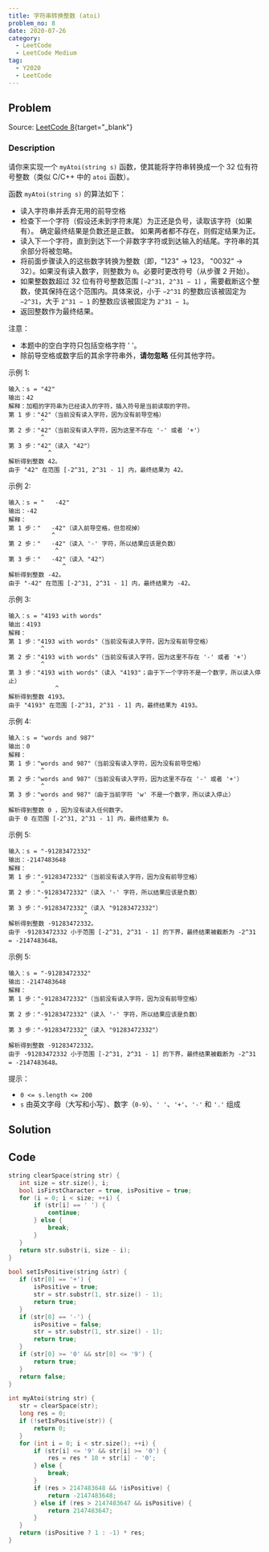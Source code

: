 ```yaml
---
title: 字符串转换整数 (atoi)
problem_no: 8
date: 2020-07-26
category:
  - LeetCode
  - LeetCode Medium
tag:
  - Y2020
  - LeetCode
---
```


<!-- Description. -->

<!-- more -->

## Problem

Source: [LeetCode 8](https://leetcode-cn.com/problems/string-to-integer-atoi/){target="_blank"}

### Description

请你来实现一个 `myAtoi(string s)` 函数，使其能将字符串转换成一个 32 位有符号整数（类似 C/C++ 中的 `atoi` 函数）。

函数 `myAtoi(string s)` 的算法如下：

- 读入字符串并丢弃无用的前导空格
- 检查下一个字符（假设还未到字符末尾）为正还是负号，读取该字符（如果有）。 确定最终结果是负数还是正数。 如果两者都不存在，则假定结果为正。
- 读入下一个字符，直到到达下一个非数字字符或到达输入的结尾。字符串的其余部分将被忽略。
- 将前面步骤读入的这些数字转换为整数（即，"123" -> 123， "0032" -> 32）。如果没有读入数字，则整数为 `0`。必要时更改符号（从步骤 2 开始）。
- 如果整数数超过 32 位有符号整数范围 `[−2^31, 2^31 − 1]` ，需要截断这个整数，使其保持在这个范围内。具体来说，小于 `−2^31` 的整数应该被固定为 `−2^31`，大于 `2^31 − 1` 的整数应该被固定为 `2^31 − 1`。
- 返回整数作为最终结果。

注意：

- 本题中的空白字符只包括空格字符 ' '。
- 除前导空格或数字后的其余字符串外，**请勿忽略** 任何其他字符。

示例 1:

```text
输入：s = "42"
输出：42
解释：加粗的字符串为已经读入的字符，插入符号是当前读取的字符。
第 1 步："42"（当前没有读入字符，因为没有前导空格）
         ^
第 2 步："42"（当前没有读入字符，因为这里不存在 '-' 或者 '+'）
         ^
第 3 步："42"（读入 "42"）
           ^
解析得到整数 42。
由于 "42" 在范围 [-2^31, 2^31 - 1] 内，最终结果为 42。
```

示例 2:

```text
输入：s = "   -42"
输出：-42
解释：
第 1 步："   -42"（读入前导空格，但忽视掉）
            ^
第 2 步："   -42"（读入 '-' 字符，所以结果应该是负数）
             ^
第 3 步："   -42"（读入 "42"）
               ^
解析得到整数 -42。
由于 "-42" 在范围 [-2^31, 2^31 - 1] 内，最终结果为 -42。
```

示例 3:

```text
输入：s = "4193 with words"
输出：4193
解释：
第 1 步："4193 with words"（当前没有读入字符，因为没有前导空格）
         ^
第 2 步："4193 with words"（当前没有读入字符，因为这里不存在 '-' 或者 '+'）
         ^
第 3 步："4193 with words"（读入 "4193"；由于下一个字符不是一个数字，所以读入停止）
             ^
解析得到整数 4193。
由于 "4193" 在范围 [-2^31, 2^31 - 1] 内，最终结果为 4193。
```

示例 4:

```text
输入：s = "words and 987"
输出：0
解释：
第 1 步："words and 987"（当前没有读入字符，因为没有前导空格）
         ^
第 2 步："words and 987"（当前没有读入字符，因为这里不存在 '-' 或者 '+'）
         ^
第 3 步："words and 987"（由于当前字符 'w' 不是一个数字，所以读入停止）
         ^
解析得到整数 0 ，因为没有读入任何数字。
由于 0 在范围 [-2^31, 2^31 - 1] 内，最终结果为 0。
```

示例 5:

```text
输入：s = "-91283472332"
输出：-2147483648
解释：
第 1 步："-91283472332"（当前没有读入字符，因为没有前导空格）
         ^
第 2 步："-91283472332"（读入 '-' 字符，所以结果应该是负数）
          ^
第 3 步："-91283472332"（读入 "91283472332"）
                     ^
解析得到整数 -91283472332。
由于 -91283472332 小于范围 [-2^31, 2^31 - 1] 的下界，最终结果被截断为 -2^31 = -2147483648。
```

示例 5:

```text
输入：s = "-91283472332"
输出：-2147483648
解释：
第 1 步："-91283472332"（当前没有读入字符，因为没有前导空格）
         ^
第 2 步："-91283472332"（读入 '-' 字符，所以结果应该是负数）
          ^
第 3 步："-91283472332"（读入 "91283472332"）
                     ^
解析得到整数 -91283472332。
由于 -91283472332 小于范围 [-2^31, 2^31 - 1] 的下界，最终结果被截断为 -2^31 = -2147483648。
```

提示：

- `0 <= s.length <= 200`
- `s` 由英文字母（大写和小写）、数字（`0-9`）、`' '`、`'+'`、`'-'` 和 `'.'` 组成

## Solution

## Code

 ```cpp
string clearSpace(string str) {
    int size = str.size(), i;
    bool isFirstCharacter = true, isPositive = true;
    for (i = 0; i < size; ++i) {
        if (str[i] == ' ') {
            continue;
        } else {
            break;
        }
    }
    return str.substr(i, size - i);
}

bool setIsPositive(string &str) {
    if (str[0] == '+') {
        isPositive = true;
        str = str.substr(1, str.size() - 1);
        return true;
    }
    if (str[0] == '-') {
        isPositive = false;
        str = str.substr(1, str.size() - 1);
        return true;
    }
    if (str[0] >= '0' && str[0] <= '9') {
        return true;
    }
    return false;
}

int myAtoi(string str) {
    str = clearSpace(str);
    long res = 0;
    if (!setIsPositive(str)) {
        return 0;
    }
    for (int i = 0; i < str.size(); ++i) {
        if (str[i] <= '9' && str[i] >= '0') {
            res = res * 10 + str[i] - '0';
        } else {
            break;
        }
        if (res > 2147483648 && !isPositive) {
            return -2147483648;
        } else if (res > 2147483647 && isPositive) {
            return 2147483647;
        }
    }
    return (isPositive ? 1 : -1) * res;
}
```

